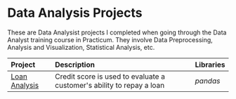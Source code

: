 # Data Analysis Projects
These are Data Analysist projects I completed when going through the Data Analyst training course in Practicum.
They involve Data Preprocessing, Analysis and Visualization, Statistical Analysis, etc.

| Project               | Description                                                                                 | Libraries                      |
|:--------------------- |:------------------------------------------------------------------------------------------- |:------------------------------ |
|[Loan Analysis](https://github.com/yusufsp7/Data_Analaysis_Projects/blob/Project-1/README.md)|Credit score is used to evaluate a customer's ability to repay a loan|*pandas*|

